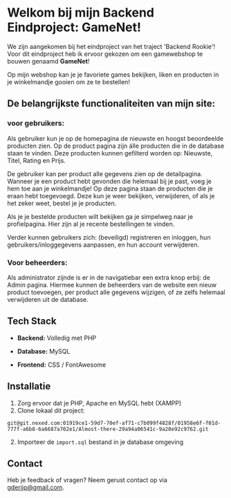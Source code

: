 # Welkom bij mijn Backend Eindproject: GameNet!
We zijn aangekomen bij het eindproject van het traject 'Backend Rookie'!
Voor dit eindproject heb ik ervoor gekozen om een gamewebshop te bouwen genaamd __GameNet__! 

Op mijn webshop kan je je favoriete games bekijken, liken en producten in je winkelmandje gooien om ze te bestellen!

## De belangrijkste functionaliteiten van mijn site:

### voor gebruikers:
Als gebruiker kun je op de homepagina de nieuwste en hoogst beoordeelde producten zien. Op de product pagina zijn álle producten die in de database staan te vinden. Deze producten kunnen gefilterd worden op: Nieuwste, Titel, Rating en Prijs.

De gebruiker kan per product alle gegevens zien op de detailpagina. Wanneer je een product hebt gevonden die helemaal bij je past, voeg je hem toe aan je winkelmandje! Op deze pagina staan de producten die je eraan hebt toegevoegd. Deze kun je weer bekijken, verwijderen, of als je het zeker weet, bestel je je producten.

Als je je bestelde producten wilt bekijken ga je simpelweg naar je profielpagina. Hier zijn al je recente bestellingen te vinden.

Verder kunnen gebruikers zich: (beveiligd) registreren en inloggen, hun gebruikers/inloggegevens aanpassen, en hun account verwijderen.

### Voor beheerders:
Als administrator zijnde is er in de navigatiebar een extra knop erbij: de Admin pagina. Hiermee kunnen de beheerders van de website een nieuw product toevoegen, per product alle gegevens wijzigen, of ze zelfs helemaal verwijderen uit de database.

## Tech Stack
- __Backend:__ Volledig met PHP

- __Database:__ MySQL

- __Frontend:__ CSS / FontAwesome

## Installatie
1. Zorg ervoor dat je PHP, Apache en MySQL hebt (XAMPP)
2. Clone lokaal dit project:

```
git@git.nexed.com:01919ce1-59d7-70ef-af71-c7b099f4828f/01958e6f-f01d-777f-a6b8-6a6687a702e1/Almost-there-29a94a06541c-9a20e92c9762.git
```
2. Importeer de `import.sql` bestand in je database omgeving



## Contact
Heb je feedback of vragen? Neem gerust contact op via gderijp@gmail.com.